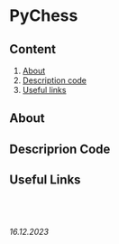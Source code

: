 # PyChess

## Content

1. [About](/README.md#about)
2. [Description code](/README.md#descriprion-code)
3. [Useful links](/README.md#useful-links)


## About


## Descriprion Code


## Useful Links


<br><br>

###### 16.12.2023